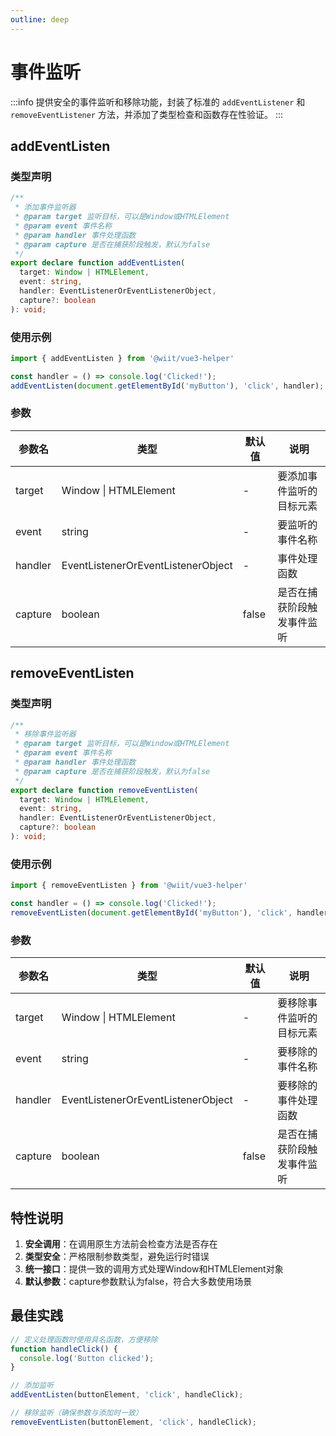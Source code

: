 ```yaml
---
outline: deep
---
```


# 事件监听 <Badge type="tip" text="函数" />

:::info
提供安全的事件监听和移除功能，封装了标准的 `addEventListener` 和 `removeEventListener` 方法，并添加了类型检查和函数存在性验证。
:::

## addEventListen

### 类型声明

```ts
/**
 * 添加事件监听器
 * @param target 监听目标，可以是Window或HTMLElement
 * @param event 事件名称
 * @param handler 事件处理函数
 * @param capture 是否在捕获阶段触发，默认为false
 */
export declare function addEventListen(
  target: Window | HTMLElement,
  event: string,
  handler: EventListenerOrEventListenerObject,
  capture?: boolean
): void;
```

### 使用示例

```ts
import { addEventListen } from '@wiit/vue3-helper'

const handler = () => console.log('Clicked!');
addEventListen(document.getElementById('myButton'), 'click', handler);
```

### 参数

| 参数名   | 类型                             | 默认值  | 说明                          |
| -------- | -------------------------------- | ------- | ----------------------------- |
| target   | Window \| HTMLElement            | -       | 要添加事件监听的目标元素      |
| event    | string                           | -       | 要监听的事件名称              |
| handler  | EventListenerOrEventListenerObject | -       | 事件处理函数                  |
| capture  | boolean                          | false   | 是否在捕获阶段触发事件监听    |

## removeEventListen

### 类型声明

```ts
/**
 * 移除事件监听器
 * @param target 监听目标，可以是Window或HTMLElement
 * @param event 事件名称
 * @param handler 事件处理函数
 * @param capture 是否在捕获阶段触发，默认为false
 */
export declare function removeEventListen(
  target: Window | HTMLElement,
  event: string,
  handler: EventListenerOrEventListenerObject,
  capture?: boolean
): void;
```

### 使用示例

```ts
import { removeEventListen } from '@wiit/vue3-helper'

const handler = () => console.log('Clicked!');
removeEventListen(document.getElementById('myButton'), 'click', handler);
```

### 参数

| 参数名   | 类型                             | 默认值  | 说明                          |
| -------- | -------------------------------- | ------- | ----------------------------- |
| target   | Window \| HTMLElement            | -       | 要移除事件监听的目标元素      |
| event    | string                           | -       | 要移除的事件名称              |
| handler  | EventListenerOrEventListenerObject | -       | 要移除的事件处理函数          |
| capture  | boolean                          | false   | 是否在捕获阶段触发事件监听    |

## 特性说明

1. **安全调用**：在调用原生方法前会检查方法是否存在
2. **类型安全**：严格限制参数类型，避免运行时错误
3. **统一接口**：提供一致的调用方式处理Window和HTMLElement对象
4. **默认参数**：capture参数默认为false，符合大多数使用场景

## 最佳实践

```ts
// 定义处理函数时使用具名函数，方便移除
function handleClick() {
  console.log('Button clicked');
}

// 添加监听
addEventListen(buttonElement, 'click', handleClick);

// 移除监听（确保参数与添加时一致）
removeEventListen(buttonElement, 'click', handleClick);
```
